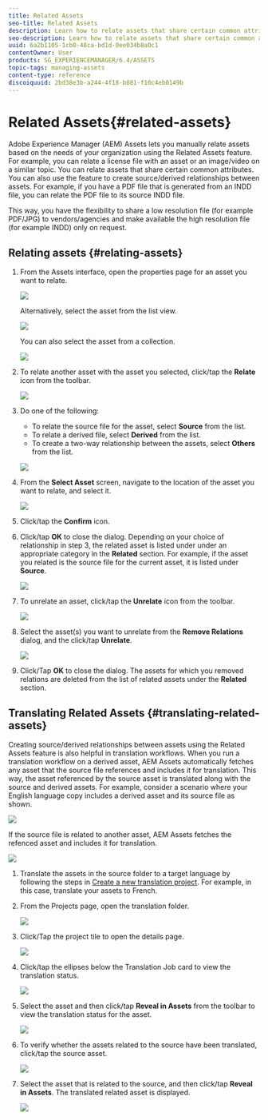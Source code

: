 ```yaml
---
title: Related Assets
seo-title: Related Assets
description: Learn how to relate assets that share certain common attributes. You can also use the feature to create source/derived relationships between assets.
seo-description: Learn how to relate assets that share certain common attributes. You can also use the feature to create source/derived relationships between assets.
uuid: 6a2b1105-1cb0-48ca-bd1d-0ee034b8a0c1
contentOwner: User
products: SG_EXPERIENCEMANAGER/6.4/ASSETS
topic-tags: managing-assets
content-type: reference
discoiquuid: 2bd38e3b-a244-4f18-b081-f10c4eb0149b
---
```


# Related Assets{#related-assets}

Adobe Experience Manager (AEM) Assets lets you manually relate assets based on the needs of your organization using the Related Assets feature. For example, you can relate a license file with an asset or an image/video on a similar topic. You can relate assets that share certain common attributes. You can also use the feature to create source/derived relationships between assets. For example, if you have a PDF file that is generated from an INDD file, you can relate the PDF file to its source INDD file.

This way, you have the flexibility to share a low resolution file (for example PDF/JPG) to vendors/agencies and make available the high resolution file (for example INDD) only on request.

## Relating assets {#relating-assets}

1. From the Assets interface, open the properties page for an asset you want to relate. 

   ![](assets/chlimage_1-272.png)

   Alternatively, select the asset from the list view.

   ![](assets/chlimage_1-273.png)

   You can also select the asset from a collection.

   ![](assets/chlimage_1-274.png)

1. To relate another asset with the asset you selected, click/tap the **Relate** icon from the toolbar.

   ![](assets/chlimage_1-275.png)

1. Do one of the following:

    * To relate the source file for the asset, select **Source** from the list.
    * To relate a derived file, select **Derived** from the list.
    * To create a two-way relationship between the assets, select **Others** from the list.

   ![](assets/chlimage_1-276.png)

1. From the **Select Asset** screen, navigate to the location of the asset you want to relate, and select it.

   ![](assets/chlimage_1-277.png)

1. Click/tap the **Confirm** icon.
1. Click/tap **OK** to close the dialog. Depending on your choice of relationship in step 3, the related asset is listed under under an appropriate category in the **Related** section. For example, if the asset you related is the source file for the current asset, it is listed under **Source**.

   ![](assets/chlimage_1-278.png)

1. To unrelate an asset, click/tap the **Unrelate** icon from the toolbar.

   ![](assets/chlimage_1-279.png)

1. Select the asset(s) you want to unrelate from the **Remove Relations** dialog, and the click/tap **Unrelate**. 

   ![](assets/chlimage_1-280.png)

1. Click/Tap **OK** to close the dialog. The assets for which you removed relations are deleted from the list of related assets under the **Related** section.

## Translating Related Assets {#translating-related-assets}

Creating source/derived relationships between assets using the Related Assets feature is also helpful in translation workflows. When you run a translation workflow on a derived asset, AEM Assets automatically fetches any asset that the source file references and includes it for translation. This way, the asset referenced by the source asset is translated along with the source and derived assets. For example, consider a scenario where your English language copy includes a derived asset and its source file as shown.

![](assets/chlimage_1-281.png)

If the source file is related to another asset, AEM Assets fetches the refenced asset and includes it for translation.

![](assets/chlimage_1-282.png)

1. Translate the assets in the source folder to a target language by following the steps in [Create a new translation project](../../assets/using/translation-projects.md#create-a-new-translation-project). For example, in this case, translate your assets to French.
1. From the Projects page, open the translation folder.

   ![](assets/chlimage_1-283.png)

1. Click/Tap the project tile to open the details page.

   ![](assets/chlimage_1-284.png)

1. Click/tap the ellipses below the Translation Job card to view the translation status. 

   ![](assets/chlimage_1-285.png)

1. Select the asset and then click/tap **Reveal in Assets** from the toolbar to view the translation status for the asset.

   ![](assets/chlimage_1-286.png)

1. To verify whether the assets related to the source have been translated, click/tap the source asset.

   ![](assets/chlimage_1-287.png)

1. Select the asset that is related to the source, and then click/tap **Reveal in Assets**. The translated related asset is displayed.

   ![](assets/chlimage_1-288.png)

